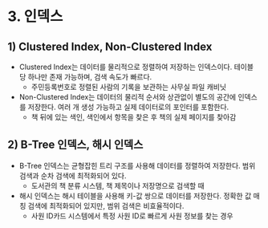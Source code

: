 # 3. 인덱스
## 1) Clustered Index, Non-Clustered Index
- Clustered Index는 데이터를 물리적으로 정렬하여 저장하는 인덱스이다. 테이블 당 하나만 존재 가능하며, 검색 속도가 빠르다.
	- 주민등록번호로 정렬된 사람의 기록을 보관하는 사무실 파일 캐비닛
- Non-Clustered Index는 데이터의 물리적 순서와 상관없이 별도의 공간에 인덱스를 저장한다. 여러 개 생성 가능하고 실제 데이터로의 포인터를 포함한다.
	- 책 뒤에 있는 색인, 색인에서 항목을 찾은 후 책의 실제 페이지를 찾아감

## 2) B-Tree 인덱스, 해시 인덱스
- B-Tree 인덱스는 균형잡힌 트리 구조를 사용해 데이터를 정렬하여 저장한다. 범위 검색과 순차 검색에 최적화되어 있다.
	- 도서관의 책 분류 시스템, 책 제목이나 저장명으로 검색할 때
- 해시 인덱스는 해시 테이블을 사용해 키-값 쌍으로 데이터를 저장한다. 정확한 값 매칭 검색에 최적화되어 있지만, 범위 검색은 비효율적이다.
	- 사원 ID카드 시스템에서 특정 사원 ID로 빠르게 사원 정보를 찾는 경우